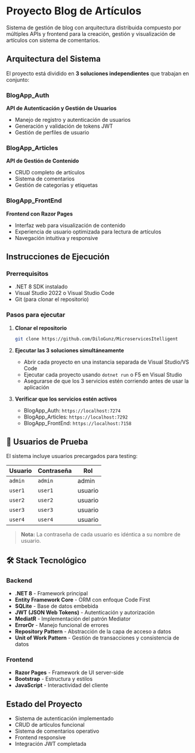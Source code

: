 # Proyecto Blog de Artículos

Sistema de gestión de blog con arquitectura distribuida compuesto por múltiples APIs y frontend para la creación, gestión y visualización de artículos con sistema de comentarios.

## Arquitectura del Sistema

El proyecto está dividido en **3 soluciones independientes** que trabajan en conjunto:

### BlogApp_Auth
**API de Autenticación y Gestión de Usuarios**
- Manejo de registro y autenticación de usuarios
- Generación y validación de tokens JWT
- Gestión de perfiles de usuario

### BlogApp_Articles
**API de Gestión de Contenido**
- CRUD completo de artículos
- Sistema de comentarios
- Gestión de categorías y etiquetas
  
### BlogApp_FrontEnd  
**Frontend con Razor Pages**
- Interfaz web para visualización de contenido
- Experiencia de usuario optimizada para lectura de artículos
- Navegación intuitiva y responsive

## Instrucciones de Ejecución

### Prerrequisitos
- .NET 8 SDK instalado
- Visual Studio 2022 o Visual Studio Code
- Git (para clonar el repositorio)

### Pasos para ejecutar
1. **Clonar el repositorio**
   ```bash
   git clone https://github.com/DiloGunz/MicroservicesItelligent
   ```

2. **Ejecutar las 3 soluciones simultáneamente**
   - Abrir cada proyecto en una instancia separada de Visual Studio/VS Code
   - Ejecutar cada proyecto usando `dotnet run` o F5 en Visual Studio
   - Asegurarse de que los 3 servicios estén corriendo antes de usar la aplicación

3. **Verificar que los servicios estén activos**
   - BlogApp_Auth: `https://localhost:7274`
   - BlogApp_Articles: `https://localhost:7292`
   - BlogApp_FrontEnd: `https://localhost:7158`  
   
## 👥 Usuarios de Prueba

El sistema incluye usuarios precargados para testing:

| Usuario | Contraseña | Rol |
|---------|------------|-----|
| `admin` | `admin` | admin |
| `user1` | `user1` | usuario |
| `user2` | `user2` | usuario |
| `user3` | `user3` | usuario |
| `user4` | `user4` | usuario |

> **Nota:** La contraseña de cada usuario es idéntica a su nombre de usuario.

## 🛠️ Stack Tecnológico

### Backend
- **.NET 8** - Framework principal
- **Entity Framework Core** - ORM con enfoque Code First
- **SQLite** - Base de datos embebida
- **JWT (JSON Web Tokens)** - Autenticación y autorización
- **MediatR** - Implementación del patrón Mediator
- **ErrorOr** - Manejo funcional de errores
- **Repository Pattern** - Abstracción de la capa de acceso a datos
- **Unit of Work Pattern** - Gestión de transacciones y consistencia de datos

### Frontend
- **Razor Pages** - Framework de UI server-side
- **Bootstrap** - Estructura y estilos
- **JavaScript** - Interactividad del cliente

## Estado del Proyecto

- Sistema de autenticación implementado
- CRUD de artículos funcional  
- Sistema de comentarios operativo
- Frontend responsive
- Integración JWT completada
